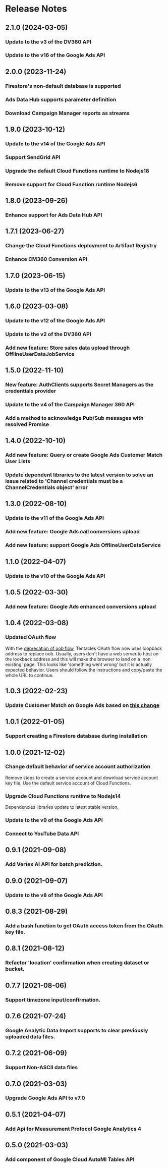 # Release Notes

## 2.1.0 (2024-03-05)

### Update to the v3 of the DV360 API
### Update to the v16 of the Google Ads API

## 2.0.0 (2023-11-24)

### Firestore's non-default database is supported
### Ads Data Hub supports parameter definition
### Download Campaign Manager reports as streams

## 1.9.0 (2023-10-12)

### Update to the v14 of the Google Ads API
### Support SendGrid API
### Upgrade the default Cloud Functions runtime to Nodejs18
### Remove support for Cloud Function runtime Nodejs6

## 1.8.0 (2023-09-26)

### Enhance support for Ads Data Hub API

## 1.7.1 (2023-06-27)

### Change the Cloud Functions deployment to Artifact Registry
### Enhance CM360 Conversion API

## 1.7.0 (2023-06-15)

### Update to the v13 of the Google Ads API

## 1.6.0 (2023-03-08)

### Update to the v12 of the Google Ads API
### Update to the v2 of the DV360 API
### Add new feature: Store sales data upload through OfflineUserDataJobService

## 1.5.0 (2022-11-10)

### New feature: AuthClients supports Secret Managers as the credentials provider
### Update to the v4 of the Campaign Manager 360 API
### Add a method to acknowledge Pub/Sub messages with resolved Promise

## 1.4.0 (2022-10-10)

### Add new feature: Query or create Google Ads Customer Match User Lists
### Update dependent libraries to the latest version to solve an issue related to 'Channel credentials must be a ChannelCredentials object' error

## 1.3.0 (2022-08-10)

### Update to the v11 of the Google Ads API
### Add new feature: Google Ads call conversions upload
### Add new feature: support Google Ads OfflineUserDataService

## 1.1.0 (2022-04-07)

### Update to the v10 of the Google Ads API

## 1.0.5 (2022-03-30)

### Add new feature: Google Ads enhanced conversions upload

## 1.0.4 (2022-03-08)

### Updated OAuth flow

With the [deprecation of oob flow](https://developers.googleblog.com/2022/02/making-oauth-flows-safer.html#disallowed-oob), Tentacles OAuth flow now uses loopback address to replace oob.
Usually, users don't have a web server to host on the lookback address and this will make the browser to land on a 'non existing' page. This looks like 'something went wrong' but it is actually expected behavior.
Users should follow the instructions and copy/paste the whole URL to continue.

## 1.0.3 (2022-02-23)

### Update Customer Match on Google Ads based on [this change](https://ads-developers.googleblog.com/2021/10/userdata-enforcement-in-google-ads-api.html)

## 1.0.1 (2022-01-05)

### Support creating a Firestore database during installation

## 1.0.0 (2021-12-02)

### Change default behavior of service account authorization

Remove steps to create a service account and download service account key file.
Use the default service account of Cloud Functions.

### Upgrade Cloud Functions runtime to Nodejs14

Dependencies libraries update to latest stable version.

### Update to the v9 of the Google Ads API

### Connect to YouTube Data API

## 0.9.1 (2021-09-08)

### Add Vertex AI API for batch prediction.

## 0.9.0 (2021-09-07)

### Update to the v8 of the Google Ads API

## 0.8.3 (2021-08-29)

### Add a bash function to get OAuth access token from the OAuth key file.

## 0.8.1 (2021-08-12)

### Refactor 'location' confirmation when creating dataset or bucket.

## 0.7.7 (2021-08-06)

### Support timezone input/confirmation.

## 0.7.6 (2021-07-24)

### Google Analytic Data Import supports to clear previously uploaded data files.

## 0.7.2 (2021-06-09)

### Support Non-ASCII data files

## 0.7.0 (2021-03-03)

### Upgrade Google Ads API to v7.0

## 0.5.1 (2021-04-07)

### Add Api for Measurement Protocol Google Analytics 4

## 0.5.0 (2021-03-03)

### Add component of Google Cloud AutoMl Tables API
